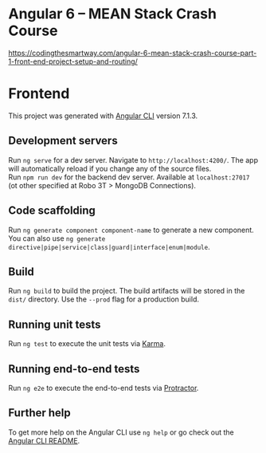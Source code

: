 # Angular 6 – MEAN Stack Crash Course

https://codingthesmartway.com/angular-6-mean-stack-crash-course-part-1-front-end-project-setup-and-routing/

# Frontend

This project was generated with [Angular CLI](https://github.com/angular/angular-cli) version 7.1.3.

## Development servers

Run `ng serve` for a dev server. Navigate to `http://localhost:4200/`. The app will automatically reload if you change any of the source files.  
Run `npm run dev` for the backend dev server. Available at `localhost:27017` (ot other specified at Robo 3T > MongoDB Connections).

## Code scaffolding

Run `ng generate component component-name` to generate a new component. You can also use `ng generate directive|pipe|service|class|guard|interface|enum|module`.

## Build

Run `ng build` to build the project. The build artifacts will be stored in the `dist/` directory. Use the `--prod` flag for a production build.

## Running unit tests

Run `ng test` to execute the unit tests via [Karma](https://karma-runner.github.io).

## Running end-to-end tests

Run `ng e2e` to execute the end-to-end tests via [Protractor](http://www.protractortest.org/).

## Further help

To get more help on the Angular CLI use `ng help` or go check out the [Angular CLI README](https://github.com/angular/angular-cli/blob/master/README.md).
